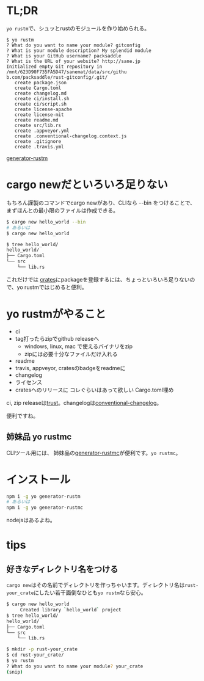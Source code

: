 # TL;DR

`yo rustm`で、シュッとrustのモジュールを作り始められる。

```
$ yo rustm
? What do you want to name your module? gitconfig
? What is your module description? My splendid module
? What is your GitHub username? packsaddle
? What is the URL of your website? http://sane.jp
Initialized empty Git repository in /mnt/623D90F735FA5D47/sanemat/data/src/githu
b.com/packsaddle/rust-gitconfig/.git/
   create package.json
   create Cargo.toml
   create changelog.md
   create ci/install.sh
   create ci/script.sh
   create license-apache
   create license-mit
   create readme.md
   create src/lib.rs
   create .appveyor.yml
   create .conventional-changelog.context.js
   create .gitignore
   create .travis.yml
```

[generator-rustm](https://www.npmjs.com/package/generator-rustm)

# cargo newだといろいろ足りない

もちろん謹製のコマンドでcargo newがあり、CLIなら --bin をつけることで、まずほんとの最小限のファイルは作成できる。

```bash
$ cargo new hello_world --bin
# あるいは
$ cargo new hello_world

$ tree hello_world/
hello_world/
├── Cargo.toml
└── src
    └── lib.rs
```

これだけでは [crates](https://crates.io/)にpackageを登録するには、ちょっといろいろ足りないので、yo rustmではじめると便利。

# yo rustmがやること

- ci
- tag打ったらzipでgithub releaseへ
    - windows, linux, mac で使えるバイナリをzip
    - zipには必要十分なファイルだけ入れる
- readme
- travis, appveyor, cratesのbadgeをreadmeに
- changelog
- ライセンス
- cratesへのリリースに コレぐらいはあって欲しい Cargo.toml埋め

ci, zip releaseは[trust](https://github.com/japaric/trust)。changelogは[conventional-changelog](https://github.com/conventional-changelog/conventional-changelog)。

便利ですね。

## 姉妹品 yo rustmc

CLIツール用には、 姉妹品の[generator-rustmc](https://www.npmjs.com/package/generator-rustmc)が便利です。`yo rustmc`。

# インストール

```bash
npm i -g yo generator-rustm
# あるいは
npm i -g yo generator-rustmc
```

nodejsはあるよね。

# tips
## 好きなディレクトリ名をつける

`cargo new`はその名前でディレクトリを作っちゃいます。ディレクトリ名は`rust-your_crate`にしたい若干面倒なひとも`yo rustm`なら安心。

```bash
$ cargo new hello_world
     Created library `hello_world` project
$ tree hello_world/
hello_world/
├── Cargo.toml
└── src
    └── lib.rs

$ mkdir -p rust-your_crate
$ cd rust-your_crate/
$ yo rustm
? What do you want to name your module? your_crate
(snip)
```
